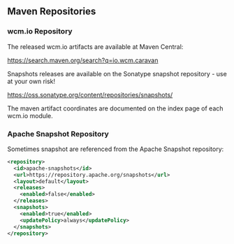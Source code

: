 ## Maven Repositories

### wcm.io Repository

The released wcm.io artifacts are available at Maven Central:

https://search.maven.org/search?q=io.wcm.caravan

Snapshots releases are available on the Sonatype snapshot repository - use at your own risk!

https://oss.sonatype.org/content/repositories/snapshots/

The maven artifact coordinates are documented on the index page of each wcm.io module.


### Apache Snapshot Repository

Sometimes snapshot are referenced from the Apache Snapshot repository:

```xml
<repository>
  <id>apache-snapshots</id>
  <url>https://repository.apache.org/snapshots</url>
  <layout>default</layout>
  <releases>
    <enabled>false</enabled>
  </releases>
  <snapshots>
    <enabled>true</enabled>
    <updatePolicy>always</updatePolicy>
  </snapshots>
</repository>
```
